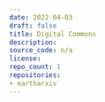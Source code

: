 ```yaml
---
date: 2022-04-03
draft: false
title: Digital Commons
description:
source_code: n/a
license:
repo_count: 1
repositories:
- eartharxiv
---
```



